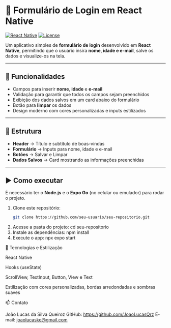 # 📱 Formulário de Login em React Native

[![React Native](https://img.shields.io/badge/React_Native-61DBE6?style=for-the-badge&logo=react)](https://reactnative.dev/)
[![License](https://img.shields.io/badge/License-MIT-green)](LICENSE)

Um aplicativo simples de **formulário de login** desenvolvido em **React Native**, permitindo que o usuário insira **nome, idade e e-mail**, salve os dados e visualize-os na tela.  

---

## 🚀 Funcionalidades

- Campos para inserir **nome**, **idade** e **e-mail**  
- Validação para garantir que todos os campos sejam preenchidos  
- Exibição dos dados salvos em um card abaixo do formulário  
- Botão para **limpar** os dados  
- Design moderno com cores personalizadas e inputs estilizados  

---

## 📂 Estrutura

- **Header** → Título e subtítulo de boas-vindas  
- **Formulário** → Inputs para nome, idade e e-mail  
- **Botões** → Salvar e Limpar  
- **Dados Salvos** → Card mostrando as informações preenchidas  

---

## ▶️ Como executar

É necessário ter o **Node.js** e o **Expo Go** (no celular ou emulador) para rodar o projeto.

1. Clone este repositório:  
   ```bash
   git clone https://github.com/seu-usuario/seu-repositorio.git
2. Acesse a pasta do projeto: cd seu-repositorio
3. Instale as dependências: npm install
4. Execute o app: npx expo start

🎨 Tecnologias e Estilização

React Native

Hooks (useState)

ScrollView, TextInput, Button, View e Text

Estilização com cores personalizadas, bordas arredondadas e sombras suaves

📫 Contato

João Lucas da Silva Queiroz
GitHub: https://github.com/JoaoLucasQrz
E-mail: joaolucaske@gmail.com



